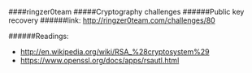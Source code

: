 ####ringzer0team
#####Cryptography challenges
######Public key recovery
######link: http://ringzer0team.com/challenges/80


######Readings:
* http://en.wikipedia.org/wiki/RSA_%28cryptosystem%29
* https://www.openssl.org/docs/apps/rsautl.html
